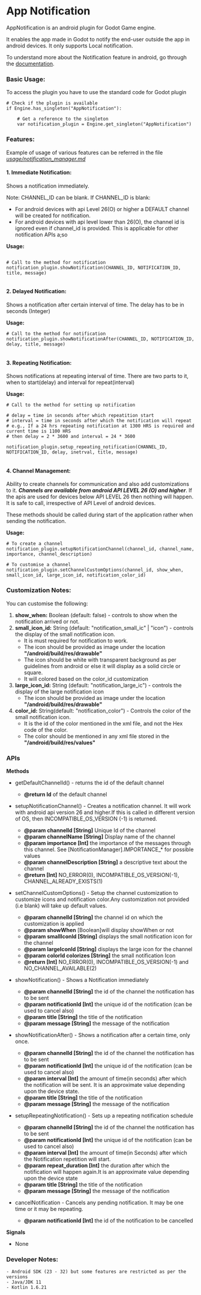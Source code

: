 # App Notification

AppNotification is an android plugin for Godot Game engine.

It enables the app made in Godot to notify the end-user outside the app in android devices. It only supports Local notification.

To understand more about the Notification feature in android, go through the [documentation](https://developer.android.com/guide/topics/ui/notifiers/notifications).

### Basic Usage:

To access the plugin you have to use the standard code for Godot plugin

```gdscript
# Check if the plugin is available
if Engine.has_singleton("AppNotification"):

    # Get a reference to the singleton
    var notification_plugin = Engine.get_singleton("AppNotification")    
```

### Features:

Example of usage of various features can be referred in the file *[usage/notification_manager.md](usage/notification_manager.gd)*

#### 1. Immediate Notification:

Shows a notification immediately. 
  
Note: CHANNEL_ID can be blank. If CHANNEL_ID is blank:
* For android devices with api Level 26(O) or higher a DEFAULT channel will be created for notification.
* For android devices with api level lower than 26(O), the channel id is ignored even if channel_id is provided.
This is applicable for other notification APIs a;so

**Usage:**

```gdscript

# Call to the method for notification
notification_plugin.showNotification(CHANNEL_ID, NOTIFICATION_ID, title, message)
    
```
#### 2. Delayed Notification:

Shows a notification after certain interval of time.
The delay has to be in seconds (Integer)

**Usage:**

```gdscript
# Call to the method for notification
notification_plugin.showNotificationAfter(CHANNEL_ID, NOTIFICATION_ID, delay, title, message)
    
```

#### 3. Repeating Notification:

Shows notifications at repeating interval of time.
There are two parts to it, when to start(delay) and interval for repeat(interval)

**Usage:**

```gdscript
# Call to the method for setting up notification

# delay = time in seconds after which repeatition start
# interval = time in seconds after which the notification will repeat
# e.g., If a 24 hrs repeating notification at 1300 HRS is required and current time is 1100 HRS
# then delay = 2 * 3600 and interval = 24 * 3600 
  
notification_plugin.setup_repeating_notification(CHANNEL_ID, NOTIFICATION_ID, delay, inetrval, title, message)
  
```
#### 4. Channel Management:

Ability to create channels for communication and also add customizations to it.
***Channels are available from android API LEVEL 26 (O) and higher***. If the apis are used for devices below API LEVEL 26 then nothing will happen. It is safe to call, irrespective of API Level of android devices.  

These methods should be called during start of the application rather when sending the notification.

**Usage:**

```gdscript
# To create a channel
notification_plugin.setupNotificationChannel(channel_id, channel_name, importance, channel_description)

# To customise a channel
notification_plugin.setChannelCustomOptions(channel_id, show_when, small_icon_id, large_icon_id, notification_color_id)
```

### Customization Notes:

You can customise the following:
1. **show_when:** Boolean (default: false) - controls to show when the notification arrived or not.
2. **small_icon_id:** String (default: "notification_small_ic" | "icon") - controls the display of the small notification icon.
   * It is must required for notification to work. 
   * The icon should be provided as image under the location **"/android/build/res/drawable"**
   * The icon should be white with transparent background as per guidelines from android or else it will display as a solid circle or square.
   * It will colored based on the color_id customization
3. **large_icon_id:** String (default: "notification_large_ic") - controls the display of the large notification icon
   * The icon should be provided as image under the location **"/android/build/res/drawable"**
4. **color_id:** String(default: "notification_color") - Controls the color of the small notification icon.  
   * It is the id of the color mentioned in the xml file, and not the Hex code of the color.
   * The color should be mentioned in any xml file stored in the **"/android/build/res/values"**

### APIs

**Methods**
- getDefaultChannelId() - returns the id of the default channel
  - **@return Id** of the default channel

- setupNotificationChannel() -  Creates a notification channel. It will work with android api version 26 and higher.If this is called in different version of OS, then INCOMPATIBLE_OS_VERSION (-1) is returned.
  - **@param channelId [String]** Unique Id of the channel
  - **@param channelName [String]** Display name of the channel
  - **@param importance [Int]** the importance of the messages through this channel. See [NotificationManager].IMPORTANCE_* for possible values
  - **@param channelDescription [String]** a descriptive text about the channel
  - **@return [Int]** NO_ERROR(0), INCOMPATIBLE_OS_VERSION(-1), CHANNEL_ALREADY_EXISTS(1)

- setChannelCustomOptions() - Setup the channel customization to customize icons and notification color.Any customization not provided (i.e blank) will take up default values.
  - **@param channelId [String]** the channel id on which the customization is applied
  - **@param showWhen** [Boolean]will display showWhen or not
  - **@param smallIconId [String]** displays the small notification icon for the channel
  - **@param largeIconId [String]** displays the large icon for the channel
  - **@param colorId colorizes [String]** the small notification Icon
  - **@return [Int]** NO_ERROR(0), INCOMPATIBLE_OS_VERSION(-1) and NO_CHANNEL_AVAILABLE(2)

- showNotification() - Shows a Notification immediately
  - **@param channelId [String]** the id of the channel the notification has to be sent
  - **@param notificationId [Int]** the unique id of the notification (can be used to cancel also)
  - **@param title [String]** the title of the notification
  - **@param message [String]** the message of the notification

- showNotificationAfter() - Shows a notification after a certain time, only once. 
  - **@param channelId [String]** the id of the channel the notification has to be sent
  - **@param notificationId [Int]** the unique id of the notification (can be used to cancel also)
  - **@param interval [Int]** the amount of time(in seconds) after which the notification will be sent. It is an approximate value depending upon the device state.
  - **@param title [String]** the title of the notification
  - **@param message [String]** the message of the notification

- setupRepeatingNotification() - Sets up a repeating notification schedule
  - **@param channelId [String]** the id of the channel the notification has to be sent
  - **@param notificationId [Int]** the unique id of the notification (can be used to cancel also)
  - **@param interval [Int]** the amount of time(in Seconds) after which the Notification repetition will start.
  - **@param repeat_duration [Int]** the duration after which the notification will happen again.It is an approximate value depending upon the device state
  - **@param title [String]** the title of the notification
  - **@param message [String]** the message of the notification

- cancelNotification - Cancels any pending notification. It may be one time or it may be repeating.
  - **@param notificationId [Int]** the id of the notification to be cancelled


**Signals**
  - None

### Developer Notes:

    - Android SDK (23 - 32) but some features are restricted as per the versions
    - Java/JDK 11 
    - Kotlin 1.6.21

  